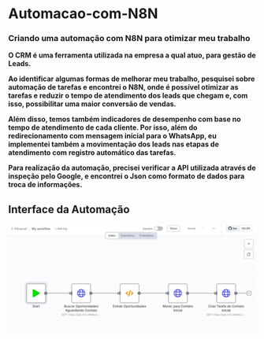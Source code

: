 # Automacao-com-N8N
### Criando uma automação com N8N para otimizar meu trabalho

**O CRM é uma ferramenta utilizada na empresa a qual atuo, para gestão de Leads.**   

**Ao identificar algumas formas de melhorar meu trabalho, pesquisei sobre automação de tarefas e encontrei o N8N, onde é possível otimizar as tarefas e reduzir o tempo de atendimento dos leads que chegam e, com isso, possibilitar uma maior conversão de vendas.**    

**Além disso, temos também indicadores de desempenho com base no tempo de atendimento de cada cliente. Por isso, além do redirecionamento com mensagem inícial para o WhatsApp, eu implementei também a movimentação dos leads nas etapas de atendimento com registro automático das tarefas.**   

**Para realização da automação, precisei verificar a API utilizada através de inspeção pelo Google, e encontrei o Json como formato de dados para troca de informações.**  

## Interface da Automação

![N8N](/img/Layout.png)
